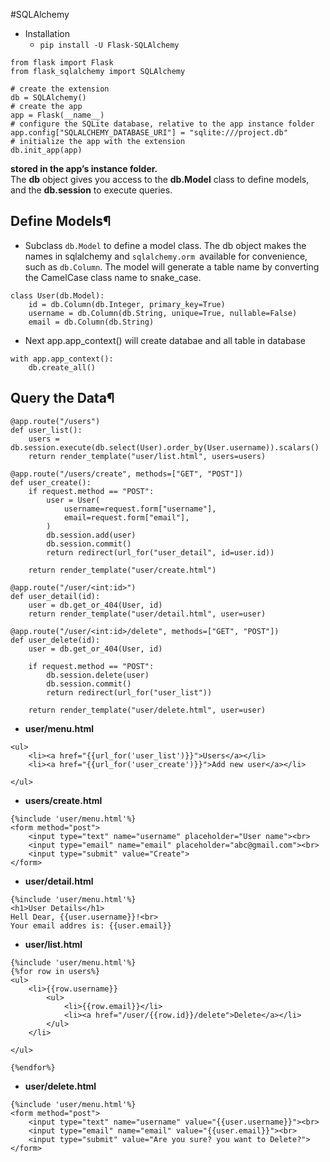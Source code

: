 #SQLAlchemy 
* Installation
    * `pip install -U Flask-SQLAlchemy`
```
from flask import Flask
from flask_sqlalchemy import SQLAlchemy

# create the extension
db = SQLAlchemy()
# create the app
app = Flask(__name__)
# configure the SQLite database, relative to the app instance folder
app.config["SQLALCHEMY_DATABASE_URI"] = "sqlite:///project.db"
# initialize the app with the extension
db.init_app(app)
```
**stored in the app’s instance folder.**<br>
The **db** object gives you access to the **db.Model** class to define models, and the **db.session** to execute queries.
## Define Models¶
* Subclass `db.Model` to define a model class. The db object makes the names in sqlalchemy and `sqlalchemy.orm `available for convenience, such as `db.Column`. The model will generate a table name by converting the CamelCase class name to snake_case.


```
class User(db.Model):
    id = db.Column(db.Integer, primary_key=True)
    username = db.Column(db.String, unique=True, nullable=False)
    email = db.Column(db.String)
```
* Next app.app_context() will create databae and all table in database
```
with app.app_context():
    db.create_all()
```
## Query the Data¶
```
@app.route("/users")
def user_list():
    users = db.session.execute(db.select(User).order_by(User.username)).scalars()
    return render_template("user/list.html", users=users)

@app.route("/users/create", methods=["GET", "POST"])
def user_create():
    if request.method == "POST":
        user = User(
            username=request.form["username"],
            email=request.form["email"],
        )
        db.session.add(user)
        db.session.commit()
        return redirect(url_for("user_detail", id=user.id))

    return render_template("user/create.html")

@app.route("/user/<int:id>")
def user_detail(id):
    user = db.get_or_404(User, id)
    return render_template("user/detail.html", user=user)

@app.route("/user/<int:id>/delete", methods=["GET", "POST"])
def user_delete(id):
    user = db.get_or_404(User, id)

    if request.method == "POST":
        db.session.delete(user)
        db.session.commit()
        return redirect(url_for("user_list"))

    return render_template("user/delete.html", user=user)
```

* **user/menu.html**
```
<ul>
    <li><a href="{{url_for('user_list')}}">Users</a></li>
    <li><a href="{{url_for('user_create')}}">Add new user</a></li>

</ul>
```
* **users/create.html**
```
{%include 'user/menu.html'%}
<form method="post">
    <input type="text" name="username" placeholder="User name"><br>
    <input type="email" name="email" placeholder="abc@gmail.com"><br>
    <input type="submit" value="Create">
</form>
```
* **user/detail.html**
```
{%include 'user/menu.html'%}
<h1>User Details</h1>
Hell Dear, {{user.username}}!<br>
Your email addres is: {{user.email}}

```

* **user/list.html**
```
{%include 'user/menu.html'%}
{%for row in users%}
<ul>
    <li>{{row.username}}
        <ul>
            <li>{{row.email}}</li>
            <li><a href="/user/{{row.id}}/delete">Delete</a></li>
        </ul>
    </li>
    
</ul>

{%endfor%}
```
* **user/delete.html**
```
{%include 'user/menu.html'%}
<form method="post">
    <input type="text" name="username" value="{{user.username}}"><br>
    <input type="email" name="email" value="{{user.email}}"><br>
    <input type="submit" value="Are you sure? you want to Delete?">
</form>
```



